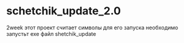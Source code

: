 # schetchik_update_2.0
2week
этот проект считает символы для его запуска необходимо запустьт exe файл shetchik_update
